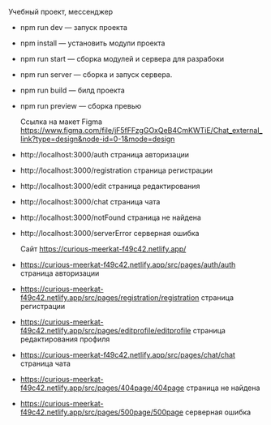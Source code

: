 Учебный проект, мессенджер

- npm run dev — запуск проекта
- npm install — установить модули проекта
- npm run start — сборка модулей и сервера для разрабоки
- npm run server — сборка и запуск сервера.
- npm run build — билд проекта
- npm run preview — сборка превью

  Ссылка на макет  Figma https://www.figma.com/file/jF5fFFzgGOxQeB4CmKWTiE/Chat_external_link?type=design&node-id=0-1&mode=design

- http://localhost:3000/auth страница авторизации
- http://localhost:3000/registration страница регистрации
- http://localhost:3000/edit страница редактирования
- http://localhost:3000/chat страница чата
- http://localhost:3000/notFound страница не найдена
- http://localhost:3000/serverError   серверная ошибка

  Сайт https://curious-meerkat-f49c42.netlify.app/

- https://curious-meerkat-f49c42.netlify.app/src/pages/auth/auth страница авторизации
- https://curious-meerkat-f49c42.netlify.app/src/pages/registration/registration страница регистрации
- https://curious-meerkat-f49c42.netlify.app/src/pages/editprofile/editprofile страница редактирования профиля
- https://curious-meerkat-f49c42.netlify.app/src/pages/chat/chat страница чата
- https://curious-meerkat-f49c42.netlify.app/src/pages/404page/404page страница не найдена
- https://curious-meerkat-f49c42.netlify.app/src/pages/500page/500page серверная ошибка
